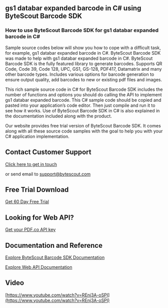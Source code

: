 ## gs1 databar expanded barcode in C# using ByteScout Barcode SDK

### How to use ByteScout Barcode SDK for gs1 databar expanded barcode in C#

Sample source codes below will show you how to cope with a difficult task, for example, gs1 databar expanded barcode in C#. ByteScout Barcode SDK was made to help with gs1 databar expanded barcode in C#. ByteScout Barcode SDK is the fully featured library to generate barcodes. Supports QR Code, Code 39, Code 128, UPC, GS1, GS-128, PDF417, Datamatrix and many other barcode types. Includes various options for barcode generation to ensure output quality, add barcodes to new or existing pdf files and images.

This rich sample source code in C# for ByteScout Barcode SDK includes the number of functions and options you should do calling the API to implement gs1 databar expanded barcode. This C# sample code should be copied and pasted into your application’s code editor. Then just compile and run it to see how it works. Use of ByteScout Barcode SDK in C# is also explained in the documentation included along with the product.

Our website provides free trial version of ByteScout Barcode SDK. It comes along with all these source code samples with the goal to help you with your C# application implementation.

## Contact Customer Support

[Click here to get in touch](https://bytescout.zendesk.com/hc/en-us/requests/new?subject=ByteScout%20Barcode%20SDK%20Question)

or send email to [support@bytescout.com](mailto:support@bytescout.com?subject=ByteScout%20Barcode%20SDK%20Question) 

## Free Trial Download

[Get 60 Day Free Trial](https://bytescout.com/download/web-installer?utm_source=github-readme)

## Looking for Web API? 

[Get your PDF.co API key](https://pdf.co/documentation/api?utm_source=github-readme)

## Documentation and Reference

[Explore ByteScout Barcode SDK Documentation](https://bytescout.com/documentation/index.html?utm_source=github-readme)

[Explore Web API Documentation](https://pdf.co/documentation/api?utm_source=github-readme)

## Video

[https://www.youtube.com/watch?v=REnj3A-oSPI](https://www.youtube.com/watch?v=REnj3A-oSPI)